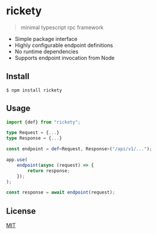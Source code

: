 # rickety

> minimal typescript rpc framework

* Simple package interface
* Highly configurable endpoint definitions
* No runtime dependencies
* Supports endpoint invocation from Node

## Install

```shell
$ npm install rickety
```

## Usage

``` typescript
import {def} from "rickety";
```

```typescript
type Request = {...}
type Response = {...}

const endpoint = def<Request, Response>("/api/v1/...");
```

```typescript
app.use(
    endpoint(async (request) => {
        return response;
    });
);
```

```typescript
const response = await endpoint(request);
```

## License

[MIT](./LICENSE)
